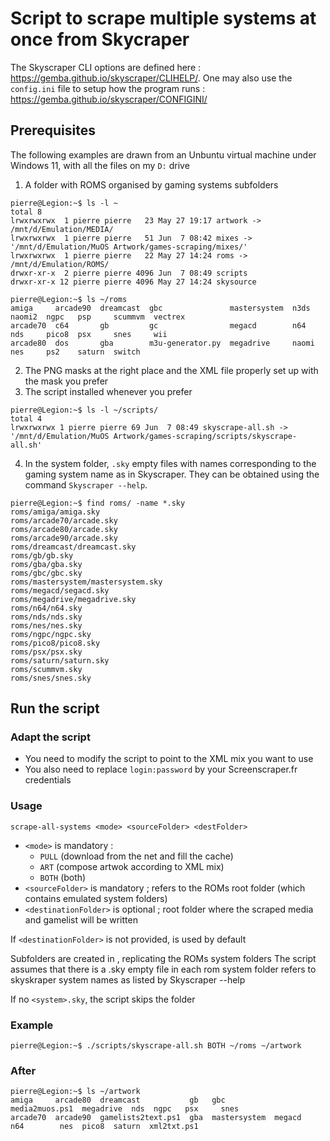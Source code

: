 # Script to scrape multiple systems at once from Skycraper

The Skyscraper CLI options are defined here : https://gemba.github.io/skyscraper/CLIHELP/. One may also use the `config.ini` file to setup how the program runs : https://gemba.github.io/skyscraper/CONFIGINI/

## Prerequisites

The following examples are drawn from an Unbuntu virtual machine under Windows 11, with all the files on my `D:` drive

1. A folder with ROMS organised by gaming systems subfolders
```
pierre@Legion:~$ ls -l ~
total 8
lrwxrwxrwx  1 pierre pierre   23 May 27 19:17 artwork -> /mnt/d/Emulation/MEDIA/
lrwxrwxrwx  1 pierre pierre   51 Jun  7 08:42 mixes -> '/mnt/d/Emulation/MuOS Artwork/games-scraping/mixes/'
lrwxrwxrwx  1 pierre pierre   22 May 27 14:24 roms -> /mnt/d/Emulation/ROMS/
drwxr-xr-x  2 pierre pierre 4096 Jun  7 08:49 scripts
drwxr-xr-x 12 pierre pierre 4096 May 27 14:24 skysource
```
```
pierre@Legion:~$ ls ~/roms
amiga     arcade90  dreamcast  gbc               mastersystem  n3ds   naomi2  ngpc   psp     scummvm  vectrex
arcade70  c64       gb         gc                megacd        n64    nds     pico8  psx     snes     wii
arcade80  dos       gba        m3u-generator.py  megadrive     naomi  nes     ps2    saturn  switch
```
2. The PNG masks at the right place and the XML file properly set up with the mask you prefer
3. The script installed whenever you prefer
```
pierre@Legion:~$ ls -l ~/scripts/
total 4
lrwxrwxrwx 1 pierre pierre 69 Jun  7 08:49 skyscrape-all.sh -> '/mnt/d/Emulation/MuOS Artwork/games-scraping/scripts/skyscrape-all.sh'
```
4. In the system folder, `.sky` empty files with names corresponding to the gaming system name as in Skyscraper. They can be obtained using the command `Skyscraper --help`.
```
pierre@Legion:~$ find roms/ -name *.sky
roms/amiga/amiga.sky
roms/arcade70/arcade.sky
roms/arcade80/arcade.sky
roms/arcade90/arcade.sky
roms/dreamcast/dreamcast.sky
roms/gb/gb.sky
roms/gba/gba.sky
roms/gbc/gbc.sky
roms/mastersystem/mastersystem.sky
roms/megacd/segacd.sky
roms/megadrive/megadrive.sky
roms/n64/n64.sky
roms/nds/nds.sky
roms/nes/nes.sky
roms/ngpc/ngpc.sky
roms/pico8/pico8.sky
roms/psx/psx.sky
roms/saturn/saturn.sky
roms/scummvm.sky
roms/snes/snes.sky
```

## Run the script

### Adapt the script

- You need to modify the script to point to the XML mix you want to use
- You also need to replace `login:password` by your Screenscraper.fr credentials

### Usage

```
scrape-all-systems <mode> <sourceFolder> <destFolder>
```

- `<mode>` is mandatory :
  - `PULL` (download from the net and fill the cache)
  - `ART`  (compose artwok according to XML mix)
  - `BOTH` (both)
- `<sourceFolder>` is mandatory ; refers to the ROMs root folder (which contains emulated system folders)
- `<destinationFolder>` is optional ; root folder where the scraped media and gamelist will be written

If `<destinationFolder>` is not provided, <sourceFolder> is used by default

Subfolders are created in <destinationFolder>, replicating the ROMs system folders
The script assumes that there is a <system>.sky empty file in each rom system folder <system> refers to skyskraper system names as listed by Skyscraper --help 

If no `<system>.sky`, the script skips the folder

### Example

```
pierre@Legion:~$ ./scripts/skyscrape-all.sh BOTH ~/roms ~/artwork
```

### After

```
pierre@Legion:~$ ls ~/artwork
amiga     arcade80  dreamcast           gb   gbc           media2muos.ps1  megadrive  nds  ngpc   psx     snes
arcade70  arcade90  gamelists2text.ps1  gba  mastersystem  megacd          n64        nes  pico8  saturn  xml2txt.ps1
```

